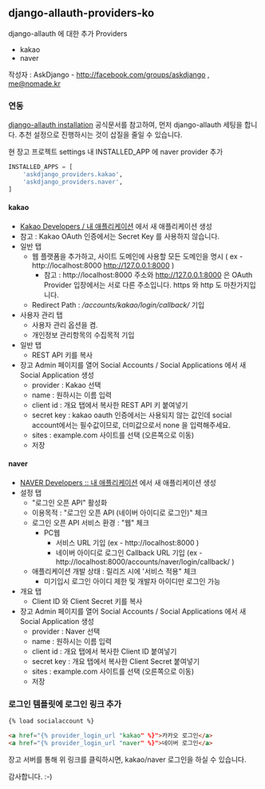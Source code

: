 
## django-allauth-providers-ko

django-allauth 에 대한 추가 Providers

 * kakao
 * naver

작성자 : AskDjango - http://facebook.com/groups/askdjango , [me@nomade.kr](mailto:me@nomade.kr)

### 연동

[django-allauth installation](https://django-allauth.readthedocs.io/en/latest/installation.html) 공식문서를 참고하여, 먼저 django-allauth 세팅을 합니다. 추천 설정으로 진행하시는 것이 삽질을 줄일 수 있습니다.

현 장고 프로젝트 settings 내 INSTALLED_APP 에 naver provider 추가

 ```python
 INSTALLED_APPS = [
     'askdjango_providers.kakao',
     'askdjango_providers.naver',
 ]
 ```

#### kakao

 * [Kakao Developers / 내 애플리케이션](https://developers.kakao.com/apps) 에서 새 애플리케이션 생성
 * 참고 : Kakao OAuth 인증에서는 Secret Key 를 사용하지 않습니다.
 * 일반 탭
     * 웹 플랫폼을 추가하고, 사이트 도메인에 사용할 모든 도메인을 명시 ( ex - http://localhost:8000 http://127.0.0.1:8000 )
         - 참고 : http://localhost:8000 주소와 http://127.0.0.1:8000 은 OAuth Provider 입장에서는 서로 다른 주소입니다. https 와 http 도 마찬가지입니다.
     * Redirect Path : */accounts/kakao/login/callback/* 기입
 * 사용자 관리 탭
     * 사용자 관리 옵션을 켬.
     * 개인정보 관리항목의 수집목적 기입
 * 일반 탭
     * REST API 키를 복사
 * 장고 Admin 페이지를 열어 Social Accounts / Social Applications 에서 새 Social Application 생성
     * provider : Kakao 선택
     * name : 원하시는 이름 입력
     * client id : 개요 탭에서 복사한 REST API 키 붙여넣기
     * secret key : kakao oauth 인증에서는 사용되지 않는 값인데 social account에서는 필수값이므로, 더미값으로서 none 을 입력해주세요.
     * sites : example.com 사이트를 선택 (오른쪽으로 이동)
     * 저장

#### naver

 * [NAVER Developers :: 내 애플리케이션](https://developers.naver.com/appinfo) 에서 새 애플리케이션 생성
 * 설정 탭
     * "로그인 오픈 API" 활성화
     * 이용목적 : "로그인 오픈 API (네이버 아이디로 로그인)" 체크
     * 로그인 오픈 API 서비스 환경 : "웹" 체크
        * PC웹
            * 서비스 URL 기입 (ex - http://localhost:8000 )
            * 네이버 아이디로 로그인 Callback URL 기입 (ex - http://localhost:8000/accounts/naver/login/callback/ )
     * 애플리케이션 개발 상태 : 릴리즈 시에 '서비스 적용" 체크
        * 미기입시 로그인 아이디 제한 및 개발자 아이디만 로그인 가능
 * 개요 탭
     * Client ID 와 Client Secret 키를 복사
 * 장고 Admin 페이지를 열어 Social Accounts / Social Applications 에서 새 Social Application 생성
     * provider : Naver 선택
     * name : 원하시는 이름 입력
     * client id : 개요 탭에서 복사한 Client ID 붙여넣기
     * secret key : 개요 탭에서 복사한 Client Secret 붙여넣기
     * sites : example.com 사이트를 선택 (오른쪽으로 이동)
     * 저장


### 로그인 템플릿에 로그인 링크 추가

```html
{% load socialaccount %}

<a href="{% provider_login_url "kakao" %}">카카오 로그인</a>
<a href="{% provider_login_url "naver" %}">네이버 로그인</a>
```

장고 서버를 통해 위 링크를 클릭하시면, kakao/naver 로그인을 하실 수 있습니다.

감사합니다. :-)
